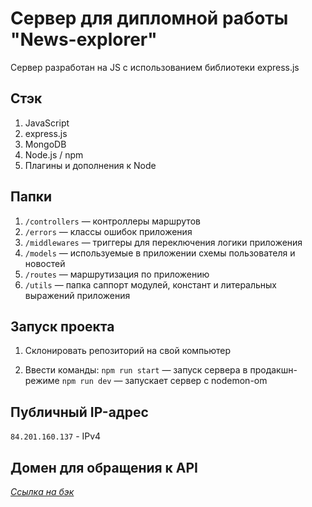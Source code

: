 # Сервер для дипломной работы "News-explorer"

Cервер разработан на JS c использованием библиотеки express.js

## Стэк

1. JavaScript
2. express.js
3. MongoDB
4. Node.js / npm
5. Плагины и дополнения к Node

## Папки

1. `/controllers` — контроллеры маршрутов  
2. `/errors` — классы ошибок приложения
3. `/middlewares` — триггеры для переключения логики приложения
4. `/models` — используемые в приложении схемы пользователя и новостей  
5. `/routes` — маршрутизация по приложению
6. `/utils` — папка саппорт модулей, констант и литеральных выражений приложения
  
## Запуск проекта

1. Склонировать репозиторий на свой компьютер

2. Ввести команды:
  `npm run start` — запуск сервера в продакшн-режиме
  `npm run dev` — запускает сервер с nodemon-om

## Публичный IP-адрес

`84.201.160.137` - IPv4

## Домен для обращения к API

_[Ссылка на бэк](https://api.sealkindom.students.nomoreparties.space/)_  

